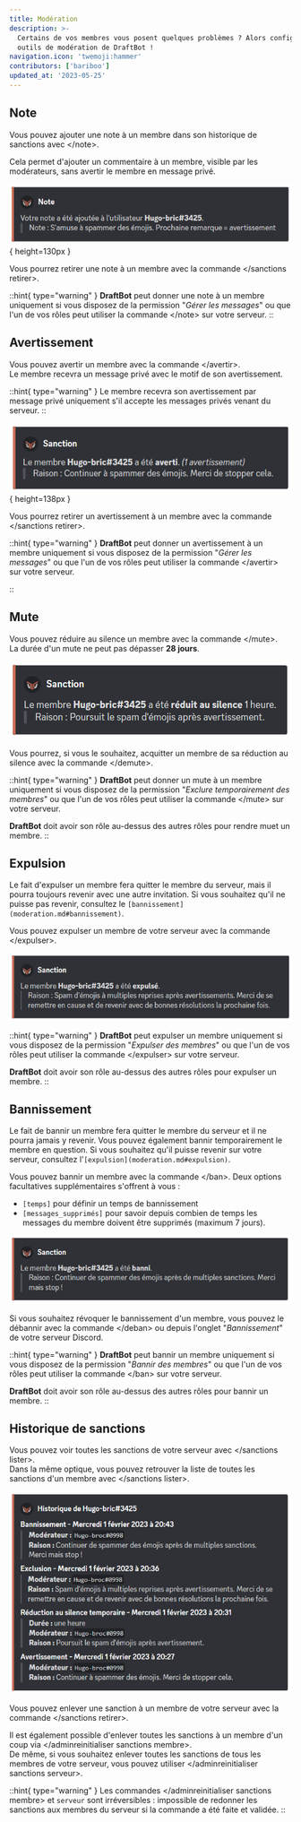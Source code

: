 ```yaml
---
title: Modération
description: >-
  Certains de vos membres vous posent quelques problèmes ? Alors configurez les
  outils de modération de DraftBot !
navigation.icon: 'twemoji:hammer'
contributors: ['bariboo']
updated_at: '2023-05-25'
---
```


## Note

Vous pouvez ajouter une note à un membre dans son historique de sanctions avec \</note>.

Cela permet d'ajouter un commentaire à un membre, visible par les modérateurs, sans avertir le membre en message privé.

![Note donnée à un membre](/.assets/moderation/note.png){ height=130px }

Vous pourrez retirer une note à un membre avec la commande </sanctions retirer>.

::hint{ type="warning" }
**DraftBot** peut donner une note à un membre uniquement si vous disposez de la permission "_Gérer les messages_" ou que l'un de vos rôles peut utiliser la commande \</note> sur votre serveur.
::

## Avertissement

Vous pouvez avertir un membre avec la commande \</avertir>.\
Le membre recevra un message privé avec le motif de son avertissement.

::hint{ type="warning" }
Le membre recevra son avertissement par message privé uniquement s'il accepte les messages privés venant du serveur.
::

![Avertissement donné à un membre](/.assets/moderation/warn.png){ height=138px }

Vous pourrez retirer un avertissement à un membre avec la commande </sanctions retirer>.

::hint{ type="warning" }
**DraftBot** peut donner un avertissement à un membre uniquement si vous disposez de la permission "_Gérer les messages_" ou que l'un de vos rôles peut utiliser la commande \</avertir> sur votre serveur.

::

## Mute

Vous pouvez réduire au silence un membre avec la commande \</mute>.\
La durée d'un mute ne peut pas dépasser **28 jours**.

![Rendre muet un membre](/.assets/moderation/mute.png)

Vous pourrez, si vous le souhaitez, acquitter un membre de sa réduction au silence avec la commande \</demute>.

::hint{ type="warning" }
**DraftBot** peut donner un mute à un membre uniquement si vous disposez de la permission "_Exclure temporairement des membres_" ou que l'un de vos rôles peut utiliser la commande \</mute> sur votre serveur.

**DraftBot** doit avoir son rôle au-dessus des autres rôles pour rendre muet un membre.
::

## Expulsion

Le fait d'expulser un membre fera quitter le membre du serveur, mais il pourra toujours revenir avec une autre invitation. Si vous souhaitez qu'il ne puisse pas revenir, consultez le `[bannissement](moderation.md#bannissement)`.

Vous pouvez expulser un membre de votre serveur avec la commande \</expulser>.

![Expulsion d'un membre](/.assets/moderation/kick.png)

::hint{ type="warning" }
**DraftBot** peut expulser un membre uniquement si vous disposez de la permission "_Expulser des membres_" ou que l'un de vos rôles peut utiliser la commande \</expulser> sur votre serveur.

**DraftBot** doit avoir son rôle au-dessus des autres rôles pour expulser un membre.
::

## Bannissement

Le fait de bannir un membre fera quitter le membre du serveur et il ne pourra jamais y revenir. Vous pouvez également bannir temporairement le membre en question. Si vous souhaitez qu'il puisse revenir sur votre serveur, consultez l'`[expulsion](moderation.md#expulsion)`.

Vous pouvez bannir un membre avec la commande \</ban>. Deux options facultatives supplémentaires s'offrent à vous :

* `[temps]` pour définir un temps de bannissement
* `[messages_supprimés]` pour savoir depuis combien de temps les messages du membre doivent être supprimés (maximum 7 jours).

![Bannissement d'un utilisateur](/.assets/moderation/ban.png)

Si vous souhaitez révoquer le bannissement d'un membre, vous pouvez le débannir avec la commande \</deban> ou depuis l'onglet "_Bannissement_" de votre serveur Discord.

::hint{ type="warning" }
**DraftBot** peut bannir un membre uniquement si vous disposez de la permission "_Bannir des membres_" ou que l'un de vos rôles peut utiliser la commande \</ban> sur votre serveur.

**DraftBot** doit avoir son rôle au-dessus des autres rôles pour bannir un membre.
::

## Historique de sanctions
Vous pouvez voir toutes les sanctions de votre serveur avec </sanctions lister>.\
Dans la même optique, vous pouvez retrouver la liste de toutes les sanctions d'un membre avec </sanctions lister>.

![Historique de sanctions d'un membre](/.assets/moderation/history.png)

Vous pouvez enlever une sanction à un membre de votre serveur avec la commande </sanctions retirer>.

Il est également possible d'enlever toutes les sanctions à un membre d'un coup via </adminreinitialiser sanctions membre>.\
De même, si vous souhaitez enlever toutes les sanctions de tous les membres de votre serveur, vous pouvez utiliser </adminreinitialiser sanctions serveur>.

::hint{ type="warning" }
Les commandes </adminreinitialiser sanctions membre> et `serveur` sont irréversibles : impossible de redonner les sanctions aux membres du serveur si la commande a été faite et validée.
::
